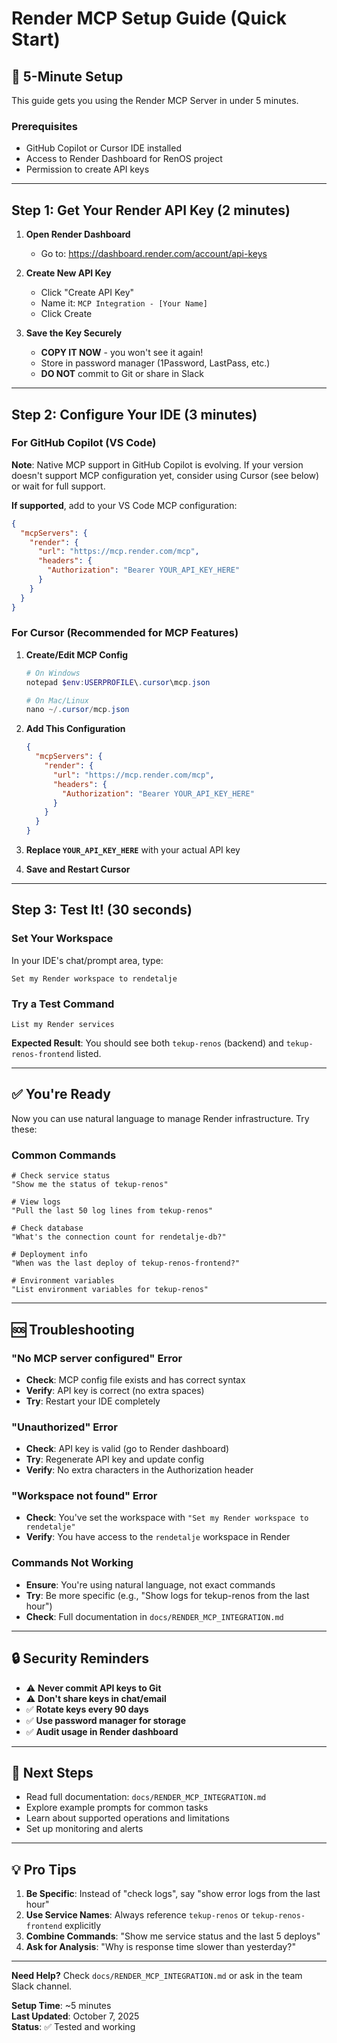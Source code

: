 # Render MCP Setup Guide (Quick Start)

## 🚀 5-Minute Setup

This guide gets you using the Render MCP Server in under 5 minutes.

### Prerequisites

- GitHub Copilot or Cursor IDE installed
- Access to Render Dashboard for RenOS project
- Permission to create API keys

---

## Step 1: Get Your Render API Key (2 minutes)

1. **Open Render Dashboard**
   - Go to: <https://dashboard.render.com/account/api-keys>

2. **Create New API Key**
   - Click "Create API Key"
   - Name it: `MCP Integration - [Your Name]`
   - Click Create

3. **Save the Key Securely**
   - **COPY IT NOW** - you won't see it again!
   - Store in password manager (1Password, LastPass, etc.)
   - **DO NOT** commit to Git or share in Slack

---

## Step 2: Configure Your IDE (3 minutes)

### For GitHub Copilot (VS Code)

**Note**: Native MCP support in GitHub Copilot is evolving. If your version doesn't support MCP configuration yet, consider using Cursor (see below) or wait for full support.

**If supported**, add to your VS Code MCP configuration:

```json
{
  "mcpServers": {
    "render": {
      "url": "https://mcp.render.com/mcp",
      "headers": {
        "Authorization": "Bearer YOUR_API_KEY_HERE"
      }
    }
  }
}
```

### For Cursor (Recommended for MCP Features)

1. **Create/Edit MCP Config**
   ```powershell
   # On Windows
   notepad $env:USERPROFILE\.cursor\mcp.json
   
   # On Mac/Linux
   nano ~/.cursor/mcp.json
   ```

2. **Add This Configuration**
   ```json
   {
     "mcpServers": {
       "render": {
         "url": "https://mcp.render.com/mcp",
         "headers": {
           "Authorization": "Bearer YOUR_API_KEY_HERE"
         }
       }
     }
   }
   ```

3. **Replace `YOUR_API_KEY_HERE`** with your actual API key

4. **Save and Restart Cursor**

---

## Step 3: Test It! (30 seconds)

### Set Your Workspace

In your IDE's chat/prompt area, type:

```
Set my Render workspace to rendetalje
```

### Try a Test Command

```
List my Render services
```

**Expected Result**: You should see both `tekup-renos` (backend) and `tekup-renos-frontend` listed.

---

## ✅ You're Ready

Now you can use natural language to manage Render infrastructure. Try these:

### Common Commands

```
# Check service status
"Show me the status of tekup-renos"

# View logs
"Pull the last 50 log lines from tekup-renos"

# Check database
"What's the connection count for rendetalje-db?"

# Deployment info
"When was the last deploy of tekup-renos-frontend?"

# Environment variables
"List environment variables for tekup-renos"
```

---

## 🆘 Troubleshooting

### "No MCP server configured" Error

- **Check**: MCP config file exists and has correct syntax
- **Verify**: API key is correct (no extra spaces)
- **Try**: Restart your IDE completely

### "Unauthorized" Error

- **Check**: API key is valid (go to Render dashboard)
- **Try**: Regenerate API key and update config
- **Verify**: No extra characters in the Authorization header

### "Workspace not found" Error

- **Check**: You've set the workspace with `"Set my Render workspace to rendetalje"`
- **Verify**: You have access to the `rendetalje` workspace in Render

### Commands Not Working

- **Ensure**: You're using natural language, not exact commands
- **Try**: Be more specific (e.g., "Show logs for tekup-renos from the last hour")
- **Check**: Full documentation in `docs/RENDER_MCP_INTEGRATION.md`

---

## 🔒 Security Reminders

- ⚠️ **Never commit API keys to Git**
- ⚠️ **Don't share keys in chat/email**
- ✅ **Rotate keys every 90 days**
- ✅ **Use password manager for storage**
- ✅ **Audit usage in Render dashboard**

---

## 📖 Next Steps

- Read full documentation: `docs/RENDER_MCP_INTEGRATION.md`
- Explore example prompts for common tasks
- Learn about supported operations and limitations
- Set up monitoring and alerts

---

## 💡 Pro Tips

1. **Be Specific**: Instead of "check logs", say "show error logs from the last hour"
2. **Use Service Names**: Always reference `tekup-renos` or `tekup-renos-frontend` explicitly
3. **Combine Commands**: "Show me service status and the last 5 deploys"
4. **Ask for Analysis**: "Why is response time slower than yesterday?"

---

**Need Help?** Check `docs/RENDER_MCP_INTEGRATION.md` or ask in the team Slack channel.

**Setup Time**: ~5 minutes  
**Last Updated**: October 7, 2025  
**Status**: ✅ Tested and working
